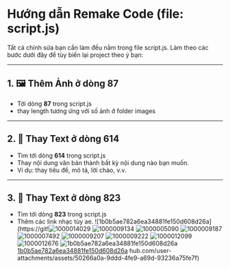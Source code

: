 # Hướng dẫn Remake Code (file: script.js)

Tất cả chỉnh sửa bạn cần làm đều nằm trong file script.js. Làm theo các bước dưới đây để tùy biến lại project theo ý bạn:

---

## 1. 🖼️ Thêm Ảnh ở dòng **87**
- Tới dòng **87** trong script.js
- thay length tương ứng với số ảnh ở folder images

---

## 2. 📝 Thay Text ở dòng **614**
- Tìm tới dòng **614** trong script.js
- Thay nội dung văn bản thành bất kỳ nội dung nào bạn muốn.
- Ví dụ: thay tiêu đề, mô tả, lời chào, v.v.

---

## 3. 📝 Thay Text ở dòng **823**
- Tìm tới dòng **823** trong  script.js
- Thêm các link nhạc tùy ae.
![1b0b5ae782a6ea34881fe150d608d26a](https://git!![1000014029](https://github.com/user-attachments/assets/5f53b990-7b12-48dd-a194-f400c8cd47de)
![1000009134](https://github.com/user-attachments/assets/683e99c2-5d46-4d14-b8aa-2bcb2f40c07d)
![1000005090](https://github.com/user-attachments/assets/50960c57-1d8b-4082-aa63-2f73134a3932)
![1000009187](https://github.com/user-attachments/assets/879d2ff0-388a-4ef9-96ab-28de75ec304a)
![1000007492](https://github.com/user-attachments/assets/b9b6262c-d414-49d9-b2f0-6002a6e55e09)
![1000009207](https://github.com/user-attachments/assets/b8a5f936-c390-4ce2-9668-53e742958365)
![1000009222](https://github.com/user-attachments/assets/f6470415-458d-445e-9a44-ef748d0b42d2)
![1000012099](https://github.com/user-attachments/assets/e07bb0b5-a732-4199-9ff6-6b74f85d56d8)
![1000012676](https://github.com/user-attachments/assets/4d6d11bb-b9d7-42cd-99e3-a0ac1e73a6e9)
![1b0b5ae782a6ea34881fe150d608d26a](https://github.com/user-attachments/assets/4e5a7edc-1a60-4399-b6ff-231a9b76ec33)
[1b0b5ae782a6ea34881fe150d608d26a](https://github.com/user-attachments/assets/95b26627-5287-4d65-993c-b97ba6eabffa)
hub.com/user-attachments/assets/50266a0a-9ddd-4fe9-a69d-93236a75fe7f)


